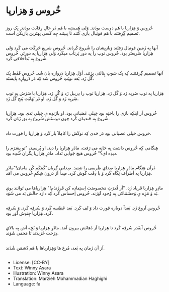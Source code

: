 # خُروس وَ هِزارپا

##
خُروس وَ هِزارپا با هَم دوست بودَند. وَلی هَمیشِه با هَم دَر حالِ رِقابَت بودَند. یِک روز تَصمیم گِرِفتَند با هَم فوتبال بازی کُنَند تا بِبینَند چِه کَسی بِهتَرین بازیکُن اَست.

##
آنها بِه زَمینِ فوتبال رَفتَند وَبازیِشان را شُروع کَردَند. خُروس سَریع حَرِکَت می کَرد وَلی هِزارپا سَریعتَر بود. خُروس توپ را بِه دور پَرتاب میکَرد وَلی هِزارپا بِه دورتَر. خُروس شُروع بِه بَداَخلاقی کَرد.

##
آنها تَصمیم گِرِفتَتند کِه یِک شوتِ پِنالتی بِزَنَند. اَوَل هِزارپا دَروازِه بان شُد. خُروس فَقَط یِک گُل زَد. بَعد نوبَتِ خُروس شَد کِه دَر دَروازِه بِایستَد.

##
هِزارپا بِه توپ ضَربِه زَد وَ گُل زَد. هِزارپا توپ را دِریبل زَد وَ گُل زَد. هِزارپا با سَرَش بِه توپ ضَربِه زَد وَ گُل زَد. او دَر نَهایَت پَنج گُل زَد.

##
خُروس اَز اینکِه بازی را باختِه بود خِیلی عَصَبانی بود. او بازَندِه یِ خِیلی بَدی بود. هِزارپا شُروع بِه خَندیدَن کَرد چون دوستَش شُروع بِه نِق زَدَن کَرد.

##
خروس خیلی عصبانی بود دَر حَدی کِه نوکَش را کامِلاََ باز کَرد وَ هِزارپا را قورت داد.

##
هِنگامی کِه خُروس داشت بِه خانِه می رَفت، مادَرِ هِزارپا را دید. او پُرسید، "تو پِسَرَم را دیدِه ای؟" خُروس هیچ جَوابی نَداد. مادَرِ هِزارپا نِگَران شُدِه بود.

##
دَرآن هِنگام مادَرِ هِزارپا صِدایِ ظَریفی را شِنید. صِداییِ گِریان"کُمَکَم کُن مامان!"مادَرِ هِزارپا بِه اَطراف نِگاه کَرد وَ با دِقَت گوش کَرد. صِدا اَز دَرون شِکَمِ خُروس می آمَد.

##
مادِرِ هِزارپا فَریاد زَد، "اَز قُدرَتِ مَخصوصَت اِستِفادِه کن فَرزَندَم!" هِزارپاها می تَوانَند بویِ بَد وَ مَزِه یِ وَحشَتناکی بِه وُجود آوَرَند. خُروس اِحساس کَرد کِه دارَد حالَش بَد می شَوَد.

##
خُروس آروغ زَد. بَعداََ دوباره قورت داد وَ تُف کَرد. بَعد عَطسه کَرد وَ سُرفِه کَرد. وَ سُرفِه کَرد. هِزارپا چِندِش آوَر بود.

##
خُروس آنقَدر سُرفِه کَرد تا هِزارپا اَز دَهانَش بیرون آمَد. مادَرِ هِزارپا وَ بَچِه اَش بِه بالایِ دِرَخت خَزیدَند تا مَخفی شَوَند.

##
اَز آن زَمان بِه بَعد، مُرغ ها وَهِزارپاها با هَم دُشمَن شُدَند.

##
* License: [CC-BY]
* Text: Winny Asara
* Illustration: Winny Asara
* Translation: Marzieh Mohammadian Haghighi
* Language: fa
